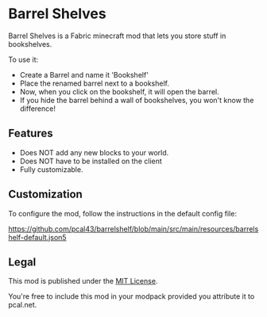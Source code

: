 # Barrel Shelves

Barrel Shelves is a Fabric minecraft mod that lets you store stuff in bookshelves.

To use it:
* Create a Barrel and name it 'Bookshelf'
* Place the renamed barrel next to a bookshelf.
* Now, when you click on the bookshelf, it will open the barrel.
* If you hide the barrel behind a wall of bookshelves, you won't know the difference!

## Features
* Does NOT add any new blocks to your world.  
* Does NOT have to be installed on the client
* Fully customizable.

## Customization

To configure the mod, follow the instructions in the default config file:

https://github.com/pcal43/barrelshelf/blob/main/src/main/resources/barrelshelf-default.json5

## Legal

This mod is published under the [MIT License](LICENSE).

You're free to include this mod in your modpack provided you attribute it to pcal.net.
